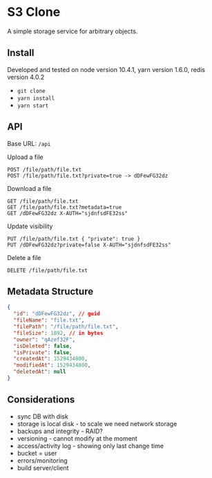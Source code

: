 # S3 Clone
A simple storage service for arbitrary objects.

## Install
Developed and tested on node version 10.4.1, yarn version 1.6.0, redis version 4.0.2
* `git clone`
* `yarn install`
* `yarn start`

## API

Base URL: `/api`

Upload a file
```
POST /file/path/file.txt
POST /file/path/file.txt?private=true -> dDFewFG32dz
```

Download a file
```
GET /file/path/file.txt
GET /file/path/file.txt?metadata=true
GET /dDFewFG32dz X-AUTH="sjdnfsdFE32ss"
```

Update visibility
```
PUT /file/path/file.txt { "private": true }
PUT /dDFewFG32dz?private=false X-AUTH="sjdnfsdFE32ss"
```

Delete a file
```
DELETE /file/path/file.txt
```

## Metadata Structure
```json
{
  "id": "dDFewFG32dz", // guid
  "fileName": "file.txt",
  "filePath": "/file/path/file.txt",
  "fileSize": 1892, // in bytes
  "owner": "qAzef32F",
  "isDeleted": false,
  "isPrivate": false,
  "createdAt": 1529434800,
  "modifiedAt": 1529434800,
  "deletedAt": null
}
```

## Considerations
* sync DB with disk
* storage is local disk - to scale we need network storage
* backups and integrity - RAID?
* versioning - cannot modify at the moment
* access/activity log - showing only last change time
* bucket = user
* errors/monitoring
* build server/client

